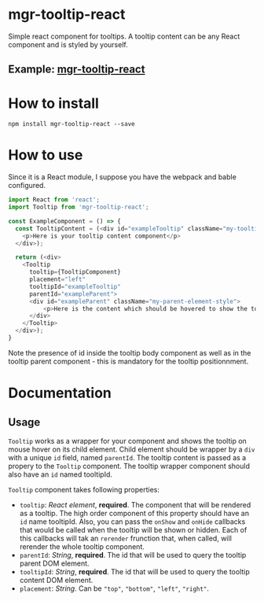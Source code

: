 # mgr-tooltip-react
Simple react component for tooltips. A tooltip content can be any React component and is styled by yourself.


## Example: [mgr-tooltip-react](https://mgrin.github.io/mgr-tooltip-react/index.html)
# How to install
```
npm install mgr-tooltip-react --save
```

# How to use

Since it is a React module, I suppose you have the webpack and bable configured.

```js
import React from 'react';
import Tooltip from 'mgr-tooltip-react';

const ExampleComponent = () => {
  const TooltipContent = (<div id="exampleTooltip" className="my-tooltip-style">
    <p>Here is your tooltip content component</p>
  </div>);

  return (<div>
    <Tooltip
      tooltip={TooltipComponent}
      placement="left"
      tooltipId="exampleTooltip"
      parentId="exampleParent">
      <div id="exampleParent" className="my-parent-element-style">
          <p>Here is the content which should be hovered to show the tooltip</p>
      </div>
    </Tooltip>
  </div>);
}
```

Note the presence of id inside the tooltip body component as well as in the tooltip parent component - this is mandatory for the tooltip positionnment.

# Documentation
## Usage
`Tooltip` works as a wrapper for your component and shows the tooltip on mouse hover on its child element. Child element should be wrapper by a `div` with a unique `id` field, named `parentId`.
The tooltip content is passed as a propery to the `Tooltip` component. The tooltip wrapper component should also have an `id` named tooltipId.

`Tooltip` component takes following properties:
* `tooltip`: *React element*, **required**.
The component that will be rendered as a tooltip. The high order component of this property should have an `id` name tooltipId.
Also, you can pass the `onShow` and `onHide` callbacks that would be called when the tooltip will be shown or hidden. Each of this callbacks will tak an `rerender` frunction that, when called, will rerender the whole tooltip component.
* `parentId`: *String*, **required**.
The id that will be used to query the tooltip parent DOM element.
* `tooltipId`: *String*, **required**.
The id that will be used to query the tooltip content DOM element.
* `placement`: *String*. Can be `"top"`, `"bottom"`, `"left"`, `"right"`.
